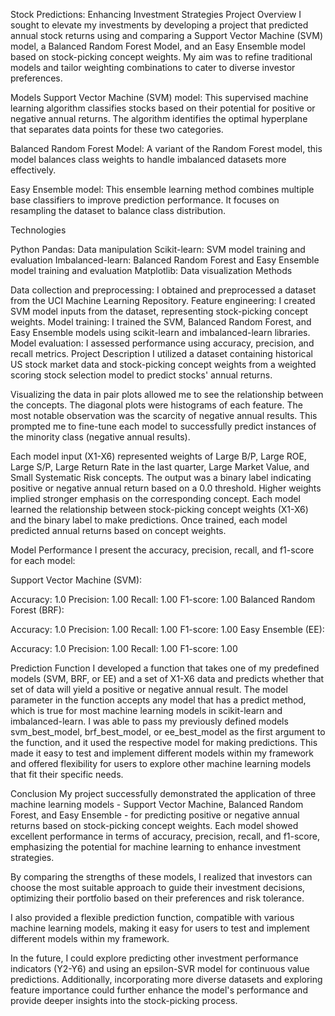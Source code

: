 Stock Predictions: Enhancing Investment Strategies
Project Overview
I sought to elevate my investments by developing a project that predicted annual stock returns using and comparing a Support Vector Machine (SVM) model, a Balanced Random Forest Model, and an Easy Ensemble model based on stock-picking concept weights. My aim was to refine traditional models and tailor weighting combinations to cater to diverse investor preferences.

Models
Support Vector Machine (SVM) model: This supervised machine learning algorithm classifies stocks based on their potential for positive or negative annual returns. The algorithm identifies the optimal hyperplane that separates data points for these two categories.

Balanced Random Forest Model: A variant of the Random Forest model, this model balances class weights to handle imbalanced datasets more effectively.

Easy Ensemble model: This ensemble learning method combines multiple base classifiers to improve prediction performance. It focuses on resampling the dataset to balance class distribution.

Technologies

Python
Pandas: Data manipulation
Scikit-learn: SVM model training and evaluation
Imbalanced-learn: Balanced Random Forest and Easy Ensemble model training and evaluation
Matplotlib: Data visualization
Methods

Data collection and preprocessing: I obtained and preprocessed a dataset from the UCI Machine Learning Repository.
Feature engineering: I created SVM model inputs from the dataset, representing stock-picking concept weights.
Model training: I trained the SVM, Balanced Random Forest, and Easy Ensemble models using scikit-learn and imbalanced-learn libraries.
Model evaluation: I assessed performance using accuracy, precision, and recall metrics.
Project Description
I utilized a dataset containing historical US stock market data and stock-picking concept weights from a weighted scoring stock selection model to predict stocks' annual returns.

Visualizing the data in pair plots allowed me to see the relationship between the concepts. The diagonal plots were histograms of each feature. The most notable observation was the scarcity of negative annual results. This prompted me to fine-tune each model to successfully predict instances of the minority class (negative annual results).

Each model input (X1-X6) represented weights of Large B/P, Large ROE, Large S/P, Large Return Rate in the last quarter, Large Market Value, and Small Systematic Risk concepts. The output was a binary label indicating positive or negative annual return based on a 0.0 threshold. Higher weights implied stronger emphasis on the corresponding concept. Each model learned the relationship between stock-picking concept weights (X1-X6) and the binary label to make predictions. Once trained, each model predicted annual returns based on concept weights.

Model Performance
I present the accuracy, precision, recall, and f1-score for each model:

Support Vector Machine (SVM):

Accuracy: 1.0
Precision: 1.00
Recall: 1.00
F1-score: 1.00
Balanced Random Forest (BRF):

Accuracy: 1.0
Precision: 1.00
Recall: 1.00
F1-score: 1.00
Easy Ensemble (EE):

Accuracy: 1.0
Precision: 1.00
Recall: 1.00
F1-score: 1.00

Prediction Function
I developed a function that takes one of my predefined models (SVM, BRF, or EE) and a set of X1-X6 data and predicts whether that set of data will yield a positive or negative annual result. The model parameter in the function accepts any model that has a predict method, which is true for most machine learning models in scikit-learn and imbalanced-learn. I was able to pass my previously defined models svm_best_model, brf_best_model, or ee_best_model as the first argument to the function, and it used the respective model for making predictions. This made it easy to test and implement different models within my framework and offered flexibility for users to explore other machine learning models that fit their specific needs.

Conclusion
My project successfully demonstrated the application of three machine learning models - Support Vector Machine, Balanced Random Forest, and Easy Ensemble - for predicting positive or negative annual returns based on stock-picking concept weights. Each model showed excellent performance in terms of accuracy, precision, recall, and f1-score, emphasizing the potential for machine learning to enhance investment strategies.

By comparing the strengths of these models, I realized that investors can choose the most suitable approach to guide their investment decisions, optimizing their portfolio based on their preferences and risk tolerance.

I also provided a flexible prediction function, compatible with various machine learning models, making it easy for users to test and implement different models within my framework.

In the future, I could explore predicting other investment performance indicators (Y2-Y6) and using an epsilon-SVR model for continuous value predictions. Additionally, incorporating more diverse datasets and exploring feature importance could further enhance the model's performance and provide deeper insights into the stock-picking process.
